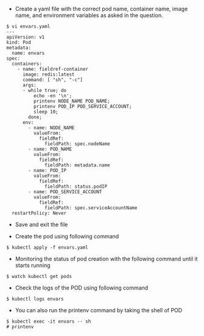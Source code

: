 - Create a yaml file with the correct pod name, container name, image name, and environment variables as asked in the question.
```
$ vi envars.yaml
---
apiVersion: v1
kind: Pod
metadata:
  name: envars
spec:
  containers:
    - name: fieldref-container
      image: redis:latest
      command: [ "sh", "-c"]
      args:
      - while true; do
          echo -en '\n';
          printenv NODE_NAME POD_NAME;
          printenv POD_IP POD_SERVICE_ACCOUNT;
          sleep 10;
        done;
      env:
        - name: NODE_NAME
          valueFrom:
            fieldRef:
              fieldPath: spec.nodeName
        - name: POD_NAME
          valueFrom:
            fieldRef:
              fieldPath: metadata.name
        - name: POD_IP
          valueFrom:
            fieldRef:
              fieldPath: status.podIP
        - name: POD_SERVICE_ACCOUNT
          valueFrom:
            fieldRef:
              fieldPath: spec.serviceAccountName
  restartPolicy: Never
```
- Save and exit the file

- Create the pod using following command
```
$ kubectl apply -f envars.yaml 
```

- Monitoring the status of pod creation with the following command until it starts running
```
$ watch kubectl get pods
```

- Check the logs of the POD using following command
```
$ kubectl logs envars
```

- You can also run the printenv command by taking the shell of POD
```
$ kubectl exec -it envars -- sh
# printenv
```